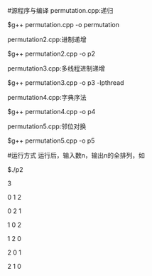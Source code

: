 #源程序与编译
permutation.cpp:递归

$g++ permutation.cpp -o permutation

permutation2.cpp:进制递增

$g++ permutation2.cpp -o p2

permutation3.cpp:多线程进制递增

$g++ permutation3.cpp -o p3 -lpthread

permutation4.cpp:字典序法

$g++ permutation4.cpp -o p4

permutation5.cpp:邻位对换

$g++ permutation5.cpp -o p5

#运行方式
运行后，输入数n，输出n的全排列，如

$./p2

3

0 1 2

0 2 1

1 0 2

1 2 0

2 0 1

2 1 0

